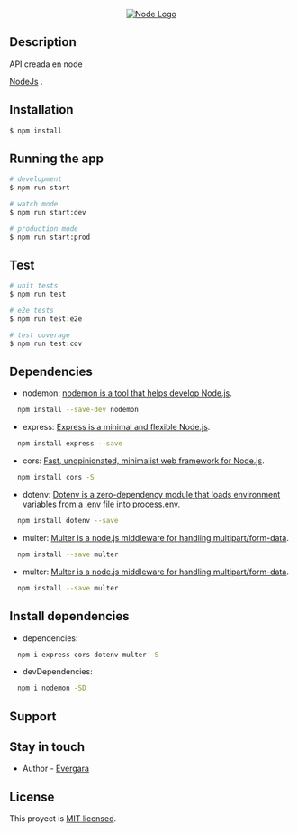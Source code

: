 <p align="center">
  <a href="https://nodejs.org" target="blank"><img src="https://nodejs.org/static/images/logo.svg" alt="Node Logo" /></a>
</p>

## Description

API creada en node 

[NodeJs](https://nodejs.org/en/docs) .

## Installation

```bash
$ npm install
```

## Running the app

```bash
# development
$ npm run start

# watch mode
$ npm run start:dev

# production mode
$ npm run start:prod
```

## Test

```bash
# unit tests
$ npm run test

# e2e tests
$ npm run test:e2e

# test coverage
$ npm run test:cov
```

## Dependencies

- nodemon:  [nodemon is a tool that helps develop Node.js](https://www.npmjs.com/package/nodemon).
  
```bash
  npm install --save-dev nodemon
```

- express:  [Express is a minimal and flexible Node.js](https://www.npmjs.com/package/express).
  
```bash
  npm install express --save
```

- cors:  [Fast, unopinionated, minimalist web framework for Node.js](https://www.npmjs.com/package/cors).
  
```bash
  npm install cors -S
```

- dotenv:  [Dotenv is a zero-dependency module that loads environment variables from a .env file into process.env](https://www.npmjs.com/package/dotenv?activeTab=readme).
  
```bash
  npm install dotenv --save
```

- multer:  [Multer is a node.js middleware for handling multipart/form-data](https://www.npmjs.com/package/multer).
  
```bash
  npm install --save multer
```

- multer:  [Multer is a node.js middleware for handling multipart/form-data](https://www.npmjs.com/package/multer).
  
```bash
  npm install --save multer
```
## Install dependencies

- dependencies:
  
```bash
  npm i express cors dotenv multer -S
```

- devDependencies:
  
```bash
  npm i nodemon -SD
```
 
## Support

## Stay in touch

- Author - [Evergara](https://github.com/evergara)
  
## License

This proyect is [MIT licensed](LICENSE).
